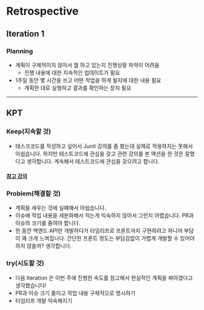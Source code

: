 # Retrospective

## Iteration 1

### Planning

- 계획이 구체적이지 않아서 뭘 하고 있는지 진행상황 파악이 어려움
  - 진행 내용에 대한 지속적인 업데이트가 필요
- 1주일 동안 몇 시간을 쓰고 어떤 작업을 하게 될지에 대한 내용 필요
  - 계획한 대로 실행하고 결과를 확인하는 장치 필요  


---
## KPT
### Keep(지속할 것)
- 테스크코드를 작성하고 싶어서 Junit 강의를 좀 봤는데 실제로 적용하지는 못해서 아쉽습니다. 하지만 테스트코드에 관심을 갖고 관련 강의를 본 액션을 한 것은 잘했다고 생각합니다. 계속해서 테스트코드에 관심을 갖으려고 합니다. 

#### [참고 강의](https://www.youtube.com/watch?v=kYqGAM2culU&list=PL93mKxaRDidEZfpXoyWZ-2ZLsYrQByDMP)

### Problem(해결할 것)
- 계획을 세우는 것에 실패해서 아쉽습니다.
- 이슈에 작업 내용을 세분화해서 적는게 익숙하지 않아서 그런지 어렵습니다. PR과 이슈의 크기를 줄여야 합니다. 
- 한 동안 백엔드 API만 개발하다가 타임리프로 프론트까지 구현하려고 하니까 부담이 꽤 크게 느껴집니다. 간단한 프론트 정도는 부담감없이 가볍게 개발할 수 있어야하지 않을까? 생각합니다. 

### try(시도할 것)
- 다음 Iteration 은 이번 주에 진행한 속도를 참고해서 현실적인 계획을 짜야겠다고 생각했습니다!
- PR과 이슈 크기 줄이고 작업 내용 구체적으로 명시하기 
- 타임리프 개발 익숙해지기 
